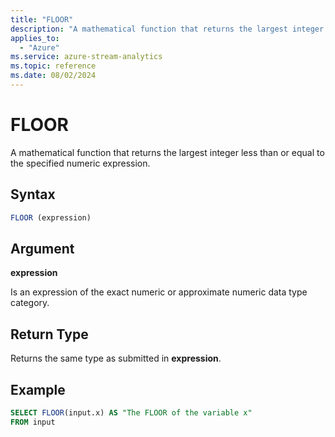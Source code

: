 ```yaml
---
title: "FLOOR"
description: "A mathematical function that returns the largest integer less than or equal to the specified numeric expression. "
applies_to: 
  - "Azure"
ms.service: azure-stream-analytics
ms.topic: reference
ms.date: 08/02/2024
---
```

# FLOOR
  A mathematical function that returns the largest integer less than or equal to the specified numeric expression.  
  
 ## Syntax  
  
```SQL   
FLOOR (expression)  
```  
  
## Argument  
 **expression**  
  
 Is an expression of the exact numeric or approximate numeric data type category.  
  
## Return Type  
 Returns the same type as submitted in **expression**.  
  
## Example  
  
```SQL  
SELECT FLOOR(input.x) AS "The FLOOR of the variable x"  
FROM input  
```  
  
  
